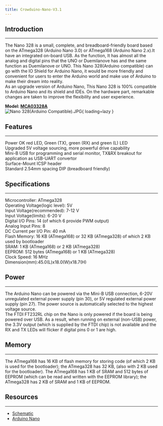 ```yaml
---
title: Crowduino-Nano-V3.1
---
```


## Introduction
------------

The Nano 328 is a small, complete, and breadboard-friendly board based on the ATmega328 (Arduino Nano 3.0) or ATmega168 (Arduino Nano 2.x).It have an integrated on-board USB. As the function, It has almost all the analog and digital pins that the UNO or Duemilanove has and the same function as Duemilanove or UNO. This Nano 328(Arduino compatible) can go with the IO Shield for Arduino Nano, it would be more friendly and convenient for users to enter the Arduino world and make use of Arduino to make their dream into reality.  
As an upgrade version of Arduino Nano, This Nano 328 is 100% compatible to Arduino Nano and its shield and IDEs. On the hardware part, remarkable changes are taken to improve the flexibility and user experience.

**Model: [MCA03328A](http://www.elecrow.com/nano-328arduino-compatible-p-340.html)**  
![Nano 328(Arduino Compatible).JPG](https://wiki.elecrow.com/images/thumb/4/48/Nano_328%28Arduino_Compatible%29.JPG/600px-Nano_328%28Arduino_Compatible%29.JPG){ loading=lazy }

## Features
--------

Power OK red LED, Green (TX), green (RX) and green (L) LED  
Upgraded 5V voltage sourcing, more powerful drive capability  
Mini-B USB for programming and serial monitor, TX&amp;RX breakout for application as USB-UART convertor  
Surface-Mount ICSP header  
Standard 2.54mm spacing DIP (breadboard friendly)

## Specifications
--------------

Microcontroller: ATmega328  
Operating Voltage(logic level): 5V  
Input Voltage(recommended): 7-12 V  
Input Voltage(limits): 6-20 V  
Digital I/O Pins: 14 (of which 6 provide PWM output)  
Analog Input Pins: 8  
DC Current per I/O Pin: 40 mA  
Flash Memory: 16 KB (ATmega168) or 32 KB (ATmega328) of which 2 KB used by bootloader  
SRAM: 1 KB (ATmega168) or 2 KB (ATmega328)  
EEPROM: 512 bytes (ATmega168) or 1 KB (ATmega328)  
Clock Speed: 16 MHz  
Dimension(mm):45.0(L)x18.0(W)x18.7(H)  

## Power
-----

The Arduino Nano can be powered via the Mini-B USB connection, 6-20V unregulated external power supply (pin 30), or 5V regulated external power supply (pin 27). The power source is automatically selected to the highest voltage source.  
The FTDI FT232RL chip on the Nano is only powered if the board is being powered over USB. As a result, when running on external (non-USB) power, the 3.3V output (which is supplied by the FTDI chip) is not available and the RX and TX LEDs will flicker if digital pins 0 or 1 are high.

## Memory
------

The ATmega168 has 16 KB of flash memory for storing code (of which 2 KB is used for the bootloader); the ATmega328 has 32 KB, (also with 2 KB used for the bootloader). The ATmega168 has 1 KB of SRAM and 512 bytes of EEPROM (which can be read and written with the EEPROM library); the ATmega328 has 2 KB of SRAM and 1 KB of EEPROM.

## Resources
---------

- [Schematic](https://wiki.elecrow.com/images/e/ea/Arduino_Nano.pdf)
- [Arduino Nano](https://www.arduino.cc/en/Main/ArduinoBoardNano)